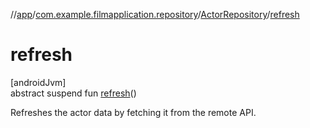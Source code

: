 //[app](../../../index.md)/[com.example.filmapplication.repository](../index.md)/[ActorRepository](index.md)/[refresh](refresh.md)

# refresh

[androidJvm]\
abstract suspend fun [refresh](refresh.md)()

Refreshes the actor data by fetching it from the remote API.
